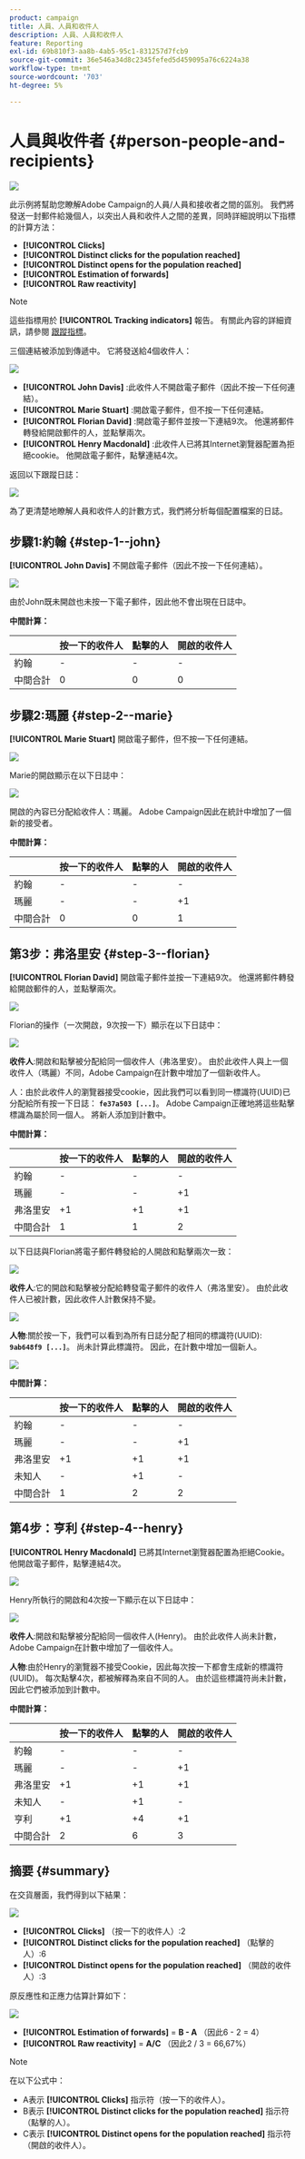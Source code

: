 ```yaml
---
product: campaign
title: 人員、人員和收件人
description: 人員、人員和收件人
feature: Reporting
exl-id: 69b810f3-aa8b-4ab5-95c1-831257d7fcb9
source-git-commit: 36e546a34d8c2345fefed5d459095a76c6224a38
workflow-type: tm+mt
source-wordcount: '703'
ht-degree: 5%

---
```


# 人員與收件者 {#person-people-and-recipients}

![](../../assets/common.svg)

此示例將幫助您瞭解Adobe Campaign的人員/人員和接收者之間的區別。 我們將發送一封郵件給幾個人，以突出人員和收件人之間的差異，同時詳細說明以下指標的計算方法：

* **[!UICONTROL Clicks]**
* **[!UICONTROL Distinct clicks for the population reached]**
* **[!UICONTROL Distinct opens for the population reached]**
* **[!UICONTROL Estimation of forwards]**
* **[!UICONTROL Raw reactivity]**

>[!NOTE]
>
>這些指標用於 **[!UICONTROL Tracking indicators]** 報告。 有關此內容的詳細資訊，請參閱 [跟蹤指標](../../reporting/using/delivery-reports.md#tracking-indicators)。

三個連結被添加到傳遞中。 它將發送給4個收件人：

![](assets/s_ncs_user_indicators_example_1.png)

* **[!UICONTROL John Davis]** :此收件人不開啟電子郵件（因此不按一下任何連結）。
* **[!UICONTROL Marie Stuart]** :開啟電子郵件，但不按一下任何連結。
* **[!UICONTROL Florian David]** :開啟電子郵件並按一下連結9次。 他還將郵件轉發給開啟郵件的人，並點擊兩次。
* **[!UICONTROL Henry Macdonald]** :此收件人已將其Internet瀏覽器配置為拒絕cookie。 他開啟電子郵件，點擊連結4次。

返回以下跟蹤日誌：

![](assets/s_ncs_user_indicators_example_2.png)

為了更清楚地瞭解人員和收件人的計數方式，我們將分析每個配置檔案的日誌。

## 步驟1:約翰 {#step-1--john}

**[!UICONTROL John Davis]** 不開啟電子郵件（因此不按一下任何連結）。

![](assets/s_ncs_user_indicators_example_8.png)

由於John既未開啟也未按一下電子郵件，因此他不會出現在日誌中。

**中間計算：**

|  | 按一下的收件人 | 點擊的人 | 開啟的收件人 |
|---|---|---|---|
| 約翰 | - | - | - |
| 中間合計 | 0 | 0 | 0 |

## 步驟2:瑪麗 {#step-2--marie}

**[!UICONTROL Marie Stuart]** 開啟電子郵件，但不按一下任何連結。

![](assets/s_ncs_user_indicators_example_7.png)

Marie的開啟顯示在以下日誌中：

![](assets/s_ncs_user_indicators_example_4bis.png)

開啟的內容已分配給收件人：瑪麗。 Adobe Campaign因此在統計中增加了一個新的接受者。

**中間計算：**

|  | 按一下的收件人 | 點擊的人 | 開啟的收件人 |
|---|---|---|---|
| 約翰 | - | - | - |
| 瑪麗 | - | - | +1 |
| 中間合計 | 0 | 0 | 1 |

## 第3步：弗洛里安 {#step-3--florian}

**[!UICONTROL Florian David]** 開啟電子郵件並按一下連結9次。 他還將郵件轉發給開啟郵件的人，並點擊兩次。

![](assets/s_ncs_user_indicators_example_9.png)

Florian的操作（一次開啟，9次按一下）顯示在以下日誌中：

![](assets/s_ncs_user_indicators_example_3bis.png)

**收件人**:開啟和點擊被分配給同一個收件人（弗洛里安）。 由於此收件人與上一個收件人（瑪麗）不同，Adobe Campaign在計數中增加了一個新收件人。

人：由於此收件人的瀏覽器接受cookie，因此我們可以看到同一標識符(UUID)已分配給所有按一下日誌： **`fe37a503 [...]`**。 Adobe Campaign正確地將這些點擊標識為屬於同一個人。 將新人添加到計數中。

**中間計算：**

|  | 按一下的收件人 | 點擊的人 | 開啟的收件人 |
|---|---|---|---|
| 約翰 | - | - | - |
| 瑪麗 | - | - | +1 |
| 弗洛里安 | +1 | +1 | +1 |
| 中間合計 | 1 | 1 | 2 |

以下日誌與Florian將電子郵件轉發給的人開啟和點擊兩次一致：

![](assets/s_ncs_user_indicators_example_6bis.png)

**收件人**:它的開啟和點擊被分配給轉發電子郵件的收件人（弗洛里安）。 由於此收件人已被計數，因此收件人計數保持不變。

![](assets/s_ncs_user_indicators_example_12.png)

**人物**:關於按一下，我們可以看到為所有日誌分配了相同的標識符(UUID): **`9ab648f9 [...]`**。 尚未計算此標識符。 因此，在計數中增加一個新人。

![](assets/s_ncs_user_indicators_example_13.png)

**中間計算：**

|  | 按一下的收件人 | 點擊的人 | 開啟的收件人 |
|---|---|---|---|
| 約翰 | - | - | - |
| 瑪麗 | - | - | +1 |
| 弗洛里安 | +1 | +1 | +1 |
| 未知人 | - | +1 | - |
| 中間合計 | 1 | 2 | 2 |

## 第4步：亨利 {#step-4--henry}

**[!UICONTROL Henry Macdonald]** 已將其Internet瀏覽器配置為拒絕Cookie。 他開啟電子郵件，點擊連結4次。

![](assets/s_ncs_user_indicators_example_10.png)

Henry所執行的開啟和4次按一下顯示在以下日誌中：

![](assets/s_ncs_user_indicators_example_5bis.png)

**收件人**:開啟和點擊被分配給同一個收件人(Henry)。 由於此收件人尚未計數，Adobe Campaign在計數中增加了一個收件人。

**人物**:由於Henry的瀏覽器不接受Cookie，因此每次按一下都會生成新的標識符(UUID)。 每次點擊4次，都被解釋為來自不同的人。 由於這些標識符尚未計數，因此它們被添加到計數中。

**中間計算：**

|  | 按一下的收件人 | 點擊的人 | 開啟的收件人 |
|---|---|---|---|
| 約翰 | - | - | - |
| 瑪麗 | - | - | +1 |
| 弗洛里安 | +1 | +1 | +1 |
| 未知人 | - | +1 | - |
| 亨利 | +1 | +4 | +1 |
| 中間合計 | 2 | 6 | 3 |

## 摘要 {#summary}

在交貨層面，我們得到以下結果：

![](assets/s_ncs_user_indicators_example.png)

* **[!UICONTROL Clicks]** （按一下的收件人）:2
* **[!UICONTROL Distinct clicks for the population reached]** （點擊的人）:6
* **[!UICONTROL Distinct opens for the population reached]** （開啟的收件人）:3

原反應性和正應力估算計算如下：

![](assets/s_ncs_user_indicators_example11.png)

* **[!UICONTROL Estimation of forwards]** = **B - A** （因此6 - 2 = 4）
* **[!UICONTROL Raw reactivity]** = **A/C** （因此2 / 3 = 66,67%）

>[!NOTE]
>
>在以下公式中：
>
>* A表示 **[!UICONTROL Clicks]** 指示符（按一下的收件人）。
>* B表示 **[!UICONTROL Distinct clicks for the population reached]** 指示符（點擊的人）。
>* C表示 **[!UICONTROL Distinct opens for the population reached]** 指示符（開啟的收件人）。

